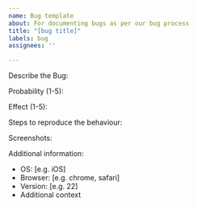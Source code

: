 ```yaml
---
name: Bug template
about: For documenting bugs as per our bug process
title: "[bug title]"
labels: bug
assignees: ''

---
```


Describe the Bug:

Probability (1-5):

Effect (1-5):

Steps to reproduce the behaviour:

Screenshots:

Additional information:
* OS: [e.g. iOS]
* Browser: [e.g. chrome, safari]
* Version: [e.g. 22]
* Additional context
